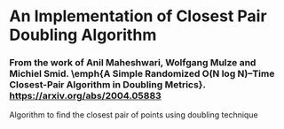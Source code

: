 # An Implementation of Closest Pair Doubling Algorithm

### From the work of Anil Maheshwari, Wolfgang Mulze and Michiel Smid. \emph{A Simple Randomized O(N log N)–Time Closest-Pair Algorithm in Doubling Metrics}. https://arxiv.org/abs/2004.05883


Algorithm to find the closest pair of points using doubling technique
